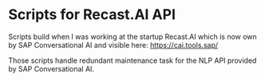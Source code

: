 # Scripts for Recast.AI API
Scripts build when I was working at the startup Recast.AI which is now own by SAP Conversational AI and visible here: https://cai.tools.sap/

Those scripts handle redundant maintenance task for the NLP API provided by SAP Conversational AI. 
